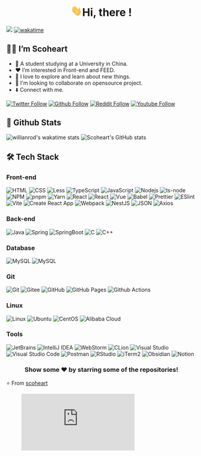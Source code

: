 <h1 align="center"><img src="https://raw.githubusercontent.com/ABSphreak/ABSphreak/master/gifs/Hi.gif" width="30px">Hi, there !</h1>

![](https://komarev.com/ghpvc/?username=scoheart&style=for-the-badge&color=lightgrey)
[![wakatime](https://wakatime.com/badge/user/8c7be721-184d-4d9e-96c3-b1bab7e0f59f.svg)](https://wakatime.com/@8c7be721-184d-4d9e-96c3-b1bab7e0f59f)
## 👨‍💻 I’m Scoheart


- 🌱 A student studying at a University in China.
- ❤️ I’m interested in Front-end and FEED.
- 👀 I love to explore and learn about new things.
- 🤝 I'm looking to collaborate on opensource project.
- ⬇️ Connect with me.

[![Twitter Follow](https://img.shields.io/twitter/follow/Scoheart?style=social)](https://twitter.com/ScoheartT)
[![Github Follow](https://img.shields.io/github/followers/Scoheart?style=social)](https://github.com/Scoheart)
[![Reddit Follow](https://img.shields.io/reddit/user-karma/combined/Scoheart?style=social)](https://www.reddit.com/user/Scoheart)
[![Youtube Follow](https://img.shields.io/youtube/channel/subscribers/UCaT_T97s_f6sUypCI5ln0rg?style=social)](https://www.youtube.com/channel/UCaT_T97s_f6sUypCI5ln0rg)

## 🔖 Github Stats

<div>
<img style="width: 450px; height:300px" src="https://github-readme-stats.vercel.app/api/wakatime?username=scoheart&range=all_time&layout=compact" alt="willianrod's wakatime stats">
<img style="width: 350px; height:300px" src="https://github-readme-stats.vercel.app/api?username=Scoheart&show_icons=true&theme=dark" alt="Scoheart's GitHub stats">
</div>

## 🛠️ Tech Stack
### Front-end
![HTML](https://img.shields.io/badge/-HTML-black??style=flat&logo=html5&logoWidth=20)
![CSS](https://img.shields.io/badge/-CSS-black?style=flat&logo=css3&logoWidth=20)
![Less](https://img.shields.io/badge/-Less-black?style=flat&logo=Less&logoWidth=20)
![TypeScript](https://img.shields.io/badge/-TypeScript-black?style=flat&logo=TypeScript&logoWidth=20)
![JavaScript](https://img.shields.io/badge/-JavaScript-black?style=flat&logo=javascript&logoWidth=20)
![Nodejs](https://img.shields.io/badge/-Nodejs-black?style=flat&logo=Node.js&logoWidth=20)
![ts-node](https://img.shields.io/badge/-tsnode-black?style=flat&logo=tsnode&logoWidth=20)
![NPM](https://img.shields.io/badge/-npm-black?style=flat&logo=npm&logoWidth=20)
![pnpm](https://img.shields.io/badge/-pnpm-black?style=flat&logo=pnpm&logoWidth=20)
![Yarn](https://img.shields.io/badge/-Yarn-black?style=flat&logo=Yarn&logoWidth=20)
![React](https://img.shields.io/badge/-React-black?style=flat&logo=react&logoWidth=20)
![React](https://img.shields.io/badge/-Redux-black?style=flat&logo=redux&logoWidth=20)
![Vue](https://img.shields.io/badge/-Vue-black?style=flat&logo=vue.js&logoWidth=20)
![Babel](https://img.shields.io/badge/-Babel-black?style=flat&logo=Babel&logoWidth=20)
![Prettier](https://img.shields.io/badge/-Prettier-black?style=flat&logo=Prettier&logoWidth=20)
![ESlint](https://img.shields.io/badge/-ESlint-black?style=flat&logo=ESlint&logoWidth=20)
![Vite](https://img.shields.io/badge/-Vite-black?style=flat&logo=vite&logoWidth=20)
![Create React App](https://img.shields.io/badge/-CreateReactApp-black?style=flat&logo=CreateReactApp&logoWidth=20)
![Webpack](https://img.shields.io/badge/-Webpack-black?style=flat&logo=Webpack&logoWidth=20)
![NestJS](https://img.shields.io/badge/-NestJS-black?style=flat&logo=NestJS&logoWidth=20)
![JSON](https://img.shields.io/badge/-JSON-black?style=flat&logo=JSON&logoWidth=20)
![Axios](https://img.shields.io/badge/-Axios-black?style=flat&logo=Axios&logoWidth=20)

### Back-end
![Java](https://img.shields.io/badge/-Java-black?style=flat&logo=java&logoWidth=20)
![Spring](https://img.shields.io/badge/-Spring-black?style=flat&logo=Spring&logoWidth=20)
![SpringBoot](https://img.shields.io/badge/-SpringBoot-black?style=flat&logo=SpringBoot&logoWidth=20)
![C](https://img.shields.io/badge/-C-black?style=flat&logo=c&logoWidth=20)
![C++](https://img.shields.io/badge/-C++-black?style=flat&logo=cplusplus&logoWidth=20)

### Database
![MySQL](https://img.shields.io/badge/-MySQL-black?style=flat&logo=mysql&logoWidth=20)
![MySQL](https://img.shields.io/badge/-MicrosoftSQLServer-black?style=flat&logo=MicrosoftSQLServer&logoWidth=20)

### Git
![Git](https://img.shields.io/badge/-Git-black?style=flat&logo=Git&logoWidth=20)
![Gitee](https://img.shields.io/badge/-Gitee-black?style=flat&logo=Gitee&logoWidth=20)
![GitHub](https://img.shields.io/badge/-GitHub-black?style=flat&logo=GitHub&logoWidth=20)
![GitHub Pages](https://img.shields.io/badge/-GitHubPages-black?style=flat&logo=GitHubPages&logoWidth=20)
![Github Actions](https://img.shields.io/badge/-GithubActions-black?style=flat&logo=GithubActions&logoWidth=20)

### Linux
![Linux](https://img.shields.io/badge/-Linux-black?style=flat&logo=Linux&logoWidth=20)
![Ubuntu](https://img.shields.io/badge/-Ubuntu-black?style=flat&logo=Ubuntu&logoWidth=20)
![CentOS](https://img.shields.io/badge/-CentOS-black?style=flat&logo=CentOS&logoWidth=20)
![Alibaba Cloud](https://img.shields.io/badge/-AlibabaCloud-black?style=flat&logo=AlibabaCloud&logoWidth=20)

### Tools
![JetBrains](https://img.shields.io/badge/-JetBrains-black?style=flat&logo=JetBrains&logoWidth=20)
![IntelliJ IDEA](https://img.shields.io/badge/-IntelliJIDEA-black?style=flat&logo=IntelliJIDEA&logoWidth=20)
![WebStorm](https://img.shields.io/badge/-WebStorm-black?style=flat&logo=WebStorm&logoWidth=20)
![CLion](https://img.shields.io/badge/-CLion-black?style=flat&logo=CLion&logoWidth=20)
![Visual Studio](https://img.shields.io/badge/-VisualStudio-black?style=flat&logo=VisualStudio&logoWidth=20)
![Visual Studio Code](https://img.shields.io/badge/-VisualStudioCode-black?style=flat&logo=VisualStudioCode&logoWidth=20)
![Postman](https://img.shields.io/badge/-Postman-black?style=flat&logo=Postman&logoWidth=20)
![RStudio](https://img.shields.io/badge/-RStudio-black?style=flat&logo=RStudio&logoWidth=20)
![iTerm2](https://img.shields.io/badge/-iTerm2-black?style=flat&logo=iTerm2&logoWidth=20)
![Obsidian](https://img.shields.io/badge/-Obsidian-black?style=flat&logo=Obsidian&logoWidth=20)
![Notion](https://img.shields.io/badge/-Notion-black?style=flat&logo=Notion&logoWidth=20)

<div align="center">
  
### Show some ❤️ by starring some of the repositories!
  
</div>

⭐ From [scoheart](https://github.com/scoheart)

<div>
<figure><embed src="https://wakatime.com/share/@8c7be721-184d-4d9e-96c3-b1bab7e0f59f/3cb0d006-1cd1-458e-8bdf-63d4e0074a0b.svg"></embed></figure>
</div>

<!---
Scoheart/Scoheart is a ✨ special ✨ repository because its `README.md` (this file) appears on your GitHub profile.
You can click the Preview link to take a look at your changes.
--->
